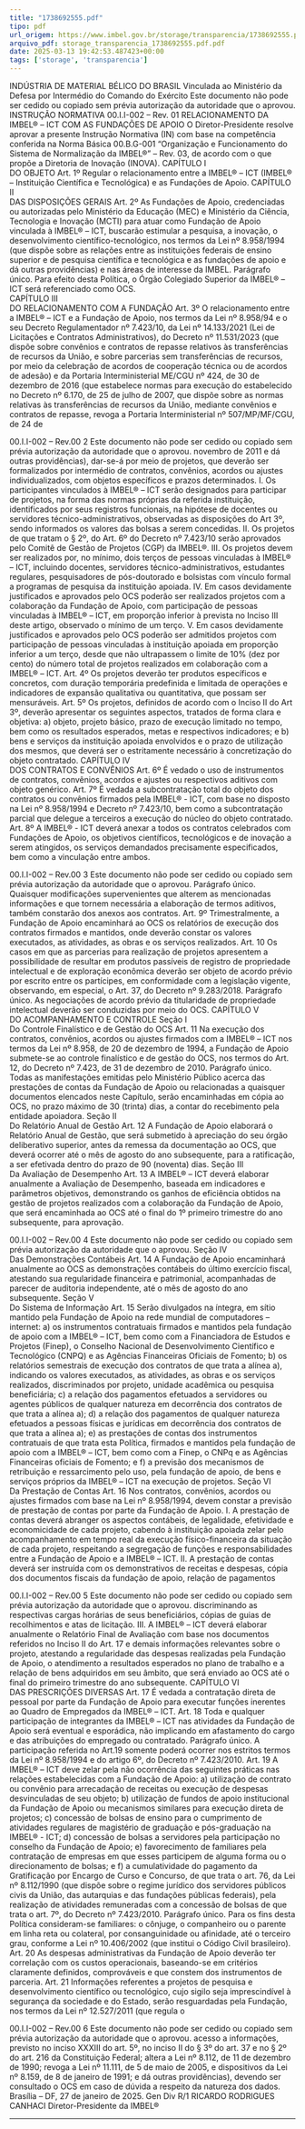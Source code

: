 ```yaml
---
title: "1738692555.pdf"
tipo: pdf
url_origem: https://www.imbel.gov.br/storage/transparencia/1738692555.pdf
arquivo_pdf: storage_transparencia_1738692555.pdf.pdf
date: 2025-03-13 19:42:53.487423+00:00
tags: ['storage', 'transparencia']
---
```


INDÚSTRIA DE MATERIAL BÉLICO DO BRASIL 
Vinculada ao Ministério da Defesa por Intermédio do Comando do 
Exército 
Este documento não pode ser cedido ou copiado sem prévia autorização da autoridade que o aprovou. 
INSTRUÇÃO NORMATIVA 00.I.I-002 – Rev. 01
RELACIONAMENTO DA IMBEL® – ICT COM AS FUNDAÇÕES DE APOIO
O Diretor-Presidente resolve aprovar a presente Instrução Normativa (IN) com base na 
competência conferida na Norma Básica 00.B.G-001 “Organização e Funcionamento 
do Sistema de Normalização da IMBEL®” – Rev. 03, de acordo com o que propõe a 
Diretoria de Inovação (INOVA). 
CAPÍTULO I  
DO OBJETO 
Art. 1º Regular o relacionamento entre a IMBEL® – ICT (IMBEL® – Instituição Científica
e Tecnológica) e as Fundações de Apoio. 
CAPÍTULO II  
DAS DISPOSIÇÕES GERAIS 
Art. 2º As Fundações de Apoio, credenciadas ou autorizadas pelo Ministério da 
Educação (MEC) e Ministério da Ciência, Tecnologia e Inovação (MCTI) para atuar 
como Fundação de Apoio vinculada à IMBEL® – ICT, buscarão estimular a pesquisa, a
inovação, o desenvolvimento científico-tecnológico, nos termos da Lei nº 8.958/1994 
(que dispõe sobre as relações entre as instituições federais de ensino superior e de 
pesquisa científica e tecnológica e as fundações de apoio e dá outras providências) e 
nas áreas de interesse da IMBEL. 
Parágrafo único. Para efeito desta Política, o Órgão Colegiado Superior da IMBEL® –
ICT será referenciado como OCS.  
CAPÍTULO III  
DO RELACIONAMENTO COM A FUNDAÇÃO 
Art. 3º O relacionamento entre a IMBEL® – ICT e a Fundação de Apoio, nos termos da
Lei nº 8.958/94 e o seu Decreto Regulamentador nº 7.423/10, da Lei nº 14.133/2021 
(Lei de Licitações e Contratos Administrativos), do Decreto nº 11.531/2023 (que dispõe 
sobre convênios e contratos de repasse relativos às transferências de recursos da 
União, e sobre parcerias sem transferências de recursos, por meio da celebração de 
acordos de cooperação técnica ou de acordos de adesão) e da Portaria Interministerial 
ME/CGU nº 424, de 30 de dezembro de 2016 (que estabelece normas para execução 
do estabelecido no Decreto nº 6.170, de 25 de julho de 2007, que dispõe sobre as 
normas relativas às transferências de recursos da União, mediante convênios e 
contratos de repasse, revoga a Portaria Interministerial nº 507/MP/MF/CGU, de 24 de 

00.I.I-002 – Rev.00
2 
Este documento não pode ser cedido ou copiado sem prévia autorização da autoridade que o aprovou. 
novembro de 2011 e dá outras providências), dar-se-á por meio de projetos, que 
deverão ser formalizados por intermédio de contratos, convênios, acordos ou ajustes 
individualizados, com objetos específicos e prazos determinados. 
I.
Os participantes vinculados à IMBEL® – ICT serão designados para participar de
projetos, na forma das normas próprias da referida instituição, identificados por seus
registros funcionais, na hipótese de docentes ou servidores técnico-administrativos,
observadas as disposições do Art 3º, sendo informados os valores das bolsas a serem
concedidas.
II.
Os projetos de que tratam o § 2º, do Art. 6º do Decreto nº 7.423/10 serão
aprovados pelo Comitê de Gestão de Projetos (CGP) da IMBEL®.
III. Os projetos devem ser realizados por, no mínimo, dois terços de pessoas
vinculadas à IMBEL® – ICT, incluindo docentes, servidores técnico-administrativos,
estudantes regulares, pesquisadores de pós-doutorado e bolsistas com vínculo formal 
a programas de pesquisa da instituição apoiada. 
IV. Em casos devidamente justificados e aprovados pelo OCS poderão ser realizados
projetos com a colaboração da Fundação de Apoio, com participação de pessoas
vinculadas à IMBEL® – ICT, em proporção inferior à prevista no Inciso III deste artigo,
observado o mínimo de um terço. 
V.
Em casos devidamente justificados e aprovados pelo OCS poderão ser admitidos
projetos com participação de pessoas vinculadas à instituição apoiada em proporção
inferior a um terço, desde que não ultrapassem o limite de 10% (dez por cento) do
número total de projetos realizados em colaboração com a IMBEL® – ICT.
Art. 4º Os projetos deverão ter produtos específicos e concretos, com duração 
temporária predefinida e limitada de operações e indicadores de expansão qualitativa 
ou quantitativa, que possam ser mensuráveis. 
Art. 5º Os projetos, definidos de acordo com o Inciso II do Art 3º, deverão apresentar 
os seguintes aspectos, tratados de forma clara e objetiva: 
a)
objeto, projeto básico, prazo de execução limitado no tempo, bem como os
resultados esperados, metas e respectivos indicadores; e
b)
bens e serviços da instituição apoiada envolvidos e o prazo de utilização
dos mesmos, que deverá ser o estritamente necessário à concretização do
objeto contratado.
CAPÍTULO IV  
DOS CONTRATOS E CONVÊNIOS 
Art. 6º É vedado o uso de instrumentos de contratos, convênios, acordos e ajustes ou 
respectivos aditivos com objeto genérico. 
Art. 7º É vedada a subcontratação total do objeto dos contratos ou convênios firmados 
pela IMBEL® - ICT, com base no disposto na Lei nº 8.958/1994 e Decreto nº 7.423/10, 
bem como a subcontratação parcial que delegue a terceiros a execução do núcleo do 
objeto contratado. 
Art. 8º A IMBEL® - ICT deverá anexar a todos os contratos celebrados com 
Fundações de Apoio, os objetivos científicos, tecnológicos e de inovação a serem 
atingidos, os serviços demandados precisamente especificados, bem como a 
vinculação entre ambos. 

00.I.I-002 – Rev.00
3 
Este documento não pode ser cedido ou copiado sem prévia autorização da autoridade que o aprovou. 
Parágrafo 
único. 
Quaisquer 
modificações 
supervenientes 
que 
alterem 
as 
mencionadas informações e que tornem necessária a elaboração de termos aditivos, 
também constarão dos anexos aos contratos. 
Art. 9º Trimestralmente, a Fundação de Apoio encaminhará ao OCS os relatórios de 
execução dos contratos firmados e mantidos, onde deverão constar os valores 
executados, as atividades, as obras e os serviços realizados. 
Art. 10 Os casos em que as parcerias para realização de projetos apresentem a 
possibilidade de resultar em produtos passíveis de registro de propriedade intelectual e 
de exploração econômica deverão ser objeto de acordo prévio por escrito entre os 
partícipes, em conformidade com a legislação vigente, observando, em especial, o Art. 
37, do Decreto nº 9.283/2018. 
Parágrafo único. As negociações de acordo prévio da titularidade de propriedade 
intelectual deverão ser conduzidas por meio do OCS. 
CAPÍTULO V  
DO ACOMPANHAMENTO E CONTROLE 
Seção I  
Do Controle Finalístico e de Gestão do OCS 
Art. 11 Na execução dos contratos, convênios, acordos ou ajustes firmados com a 
IMBEL® – ICT nos termos da Lei nº 8.958, de 20 de dezembro de 1994, a Fundação de
Apoio submete-se ao controle finalístico e de gestão do OCS, nos termos do Art. 12, do 
Decreto nº 7.423, de 31 de dezembro de 2010. 
Parágrafo único. Todas as manifestações emitidas pelo Ministério Público acerca das 
prestações de contas da Fundação de Apoio ou relacionadas a quaisquer documentos 
elencados neste Capítulo, serão encaminhadas em cópia ao OCS, no prazo máximo de 
30 (trinta) dias, a contar do recebimento pela entidade apoiadora. 
Seção II  
Do Relatório Anual de Gestão 
Art. 12 A Fundação de Apoio elaborará o Relatório Anual de Gestão, que será 
submetido à apreciação do seu órgão deliberativo superior, antes da remessa da 
documentação ao OCS, que deverá ocorrer até o mês de agosto do ano subsequente, 
para a ratificação, a ser efetivada dentro do prazo de 90 (noventa) dias. 
Seção III  
Da Avaliação de Desempenho 
Art. 13 A IMBEL® – ICT deverá elaborar anualmente a Avaliação de Desempenho,
baseada em indicadores e parâmetros objetivos, demonstrando os ganhos de eficiência 
obtidos na gestão de projetos realizados com a colaboração da Fundação de Apoio, 
que será encaminhada ao OCS até o final do 1º primeiro trimestre do ano subsequente, 
para aprovação. 

00.I.I-002 – Rev.00
4 
Este documento não pode ser cedido ou copiado sem prévia autorização da autoridade que o aprovou. 
Seção IV  
Das Demonstrações Contábeis 
Art. 14 A Fundação de Apoio encaminhará anualmente ao OCS as demonstrações 
contábeis do último exercício fiscal, atestando sua regularidade financeira e 
patrimonial, acompanhadas de parecer de auditoria independente, até o mês de agosto 
do ano subsequente. 
Seção V  
Do Sistema de Informação 
Art. 15 Serão divulgados na íntegra, em sítio mantido pela Fundação de Apoio na rede 
mundial de computadores – internet: 
a) os instrumentos contratuais firmados e mantidos pela fundação de apoio
com a IMBEL® – ICT, bem como com a Financiadora de Estudos e Projetos
(Finep), o Conselho Nacional de Desenvolvimento Científico e Tecnológico 
(CNPQ) e as Agências Financeiras Oficiais de Fomento; 
b) os relatórios semestrais de execução dos contratos de que trata a alínea a),
indicando os valores executados, as atividades, as obras e os serviços
realizados, discriminados por projeto, unidade acadêmica ou pesquisa
beneficiária;
c) a relação dos pagamentos efetuados a servidores ou agentes públicos de
qualquer natureza em decorrência dos contratos de que trata a alínea a);
d) a relação dos pagamentos de qualquer natureza efetuados a pessoas físicas
e jurídicas em decorrência dos contratos de que trata a alínea a);
e) as prestações de contas dos instrumentos contratuais de que trata esta
Política, firmados e mantidos pela fundação de apoio com a IMBEL® – ICT,
bem como com a Finep, o CNPq e as Agências Financeiras oficiais de 
Fomento; e 
f) a previsão dos mecanismos de retribuição e ressarcimento pelo uso, pela
fundação de apoio, de bens e serviços próprios da IMBEL® – ICT na execução
de projetos. 
Seção VI  
Da Prestação de Contas 
Art. 16 Nos contratos, convênios, acordos ou ajustes firmados com base na Lei nº 
8.958/1994, devem constar a previsão de prestação de contas por parte da Fundação 
de Apoio. 
I.
A prestação de contas deverá abranger os aspectos contábeis, de legalidade,
efetividade e economicidade de cada projeto, cabendo à instituição apoiada zelar pelo
acompanhamento em tempo real da execução físico-financeira da situação de cada
projeto, respeitando a segregação de funções e responsabilidades entre a Fundação
de Apoio e a IMBEL® – ICT.
II.
A prestação de contas deverá ser instruída com os demonstrativos de receitas e
despesas, cópia dos documentos fiscais da fundação de apoio, relação de pagamentos

00.I.I-002 – Rev.00
5 
Este documento não pode ser cedido ou copiado sem prévia autorização da autoridade que o aprovou. 
discriminando as respectivas cargas horárias de seus beneficiários, cópias de guias de 
recolhimentos e atas de licitação. 
III. A IMBEL® – ICT deverá elaborar anualmente o Relatório Final de Avaliação com
base nos documentos referidos no Inciso II do Art. 17 e demais informações relevantes
sobre o projeto, atestando a regularidade das despesas realizadas pela Fundação de
Apoio, o atendimento a resultados esperados no plano de trabalho e a relação de bens
adquiridos em seu âmbito, que será enviado ao OCS até o final do primeiro trimestre do
ano subsequente.
CAPÍTULO VI  
DAS PRESCRIÇÕES DIVERSAS 
Art. 17 É vedada a contratação direta de pessoal por parte da Fundação de Apoio para 
executar funções inerentes ao Quadro de Empregados da IMBEL® – ICT.
Art. 18 Toda e qualquer participação de integrantes da IMBEL® – ICT nas atividades
da Fundação de Apoio será eventual e esporádica, não implicando em afastamento do 
cargo e das atribuições do empregado ou contratado. 
Parágrafo único. A participação referida no Art.19 somente poderá ocorrer nos estritos 
termos da Lei nº 8.958/1994 e do artigo 6º, do Decreto nº 7.423/2010. 
Art. 19 A IMBEL® – ICT deve zelar pela não ocorrência das seguintes práticas nas
relações estabelecidas com a Fundação de Apoio: 
a) utilização de contrato ou convênio para arrecadação de receitas ou
execução de despesas desvinculadas de seu objeto;
b) utilização de fundos de apoio institucional da Fundação de Apoio ou
mecanismos similares para execução direta de projetos;
c) concessão de bolsas de ensino para o cumprimento de atividades regulares
de magistério de graduação e pós-graduação na IMBEL® - ICT;
d) concessão de bolsas a servidores pela participação no conselho da
Fundação de Apoio;
e) favorecimento de familiares pela contratação de empresas em que esses
participem de alguma forma ou o direcionamento de bolsas; e
f) a cumulatividade do pagamento da Gratificação por Encargo de Curso e
Concurso, de que trata o art. 76, da Lei nº 8.112/1990 (que dispõe sobre o
regime jurídico dos servidores públicos civis da União, das autarquias e das
fundações públicas federais), pela realização de atividades remuneradas com a
concessão de bolsas de que trata o art. 7º, do Decreto nº 7.423/2010.
Parágrafo único. Para os fins desta Política consideram-se familiares: o cônjuge, o 
companheiro ou o parente em linha reta ou colateral, por consanguinidade ou 
afinidade, até o terceiro grau, conforme a Lei nº 10.406/2002 (que institui o Código Civil 
brasileiro). 
Art. 20 As despesas administrativas da Fundação de Apoio deverão ter correlação 
com os custos operacionais, baseando-se em critérios claramente definidos, 
comprováveis e que constem dos instrumentos de parceria. 
Art. 21 Informações referentes a projetos de pesquisa e desenvolvimento científico ou 
tecnológico, cujo sigilo seja imprescindível à segurança da sociedade e do Estado, 
serão resguardadas pela Fundação, nos termos da Lei nº 12.527/2011 (que regula o 

00.I.I-002 – Rev.00
6 
Este documento não pode ser cedido ou copiado sem prévia autorização da autoridade que o aprovou. 
acesso a informações, previsto no inciso XXXIII do art. 5º, no inciso II do § 3º do art. 37 
e no § 2º do art. 216 da Constituição Federal; altera a Lei nº 8.112, de 11 de dezembro 
de 1990; revoga a Lei nº 11.111, de 5 de maio de 2005, e dispositivos da Lei nº 8.159, 
de 8 de janeiro de 1991; e dá outras providências), devendo ser consultado o OCS em 
caso de dúvida a respeito da natureza dos dados. 
Brasília – DF, 27 de janeiro de 2025. 
Gen Div R/1 RICARDO RODRIGUES CANHACI 
Diretor-Presidente da IMBEL®
____________ 

